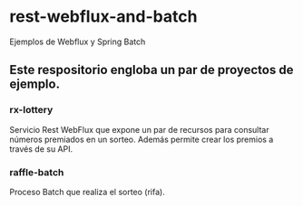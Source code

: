 # rest-webflux-and-batch
Ejemplos de Webflux y Spring Batch

## Este respositorio engloba un par de proyectos de ejemplo.

### rx-lottery
Servicio Rest WebFlux que expone un par de recursos para consultar números premiados en un sorteo. Además permite crear los premios a través de su API.

### raffle-batch
Proceso Batch que realiza el sorteo (rifa).

